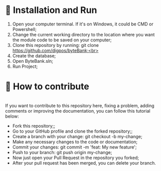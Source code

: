 <h1>🚀 Installation and Run</h1>

1. Open your computer terminal. If it's on Windows, it could be CMD or Powershell;
2. Change the current working directory to the location where you want the module code to be saved on your computer;<br>
3. Clone this repository by running: git clone https://github.com/digpos/byteBank;<br>
4. Create the database;<br>
5. Open ByteBank.sln;<br>
5. Run Project;<br>

<h1>🤔 How to contribute <br></h1>

<br>If you want to contribute to this repository here, fixing a problem, adding comments or improving the documentation, you can follow this tutorial below:</br>

<ul>
  <li>Fork this repository;;</li>
  <li>Go to your GitHub profile and clone the forked repository;;</li>
  <li>Create a branch with your change: git checkout -b my-change;</li>
  <li>Make any necessary changes to the code or documentation;</li>
  <li>Commit your changes: git commit -m 'feat: My new feature';</li>
  <li>Push to your branch: git push origin my-change;</li>
  <li>Now just open your Pull Request in the repository you forked;</li>
  <li>After your pull request has been merged, you can delete your branch.</li>
</ul>